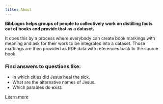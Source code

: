 ```yaml
---
title: About
---
```

__BibLogos helps groups of people to collectively work on distilling facts out of books and provide that as a dataset.__ 

It does this by a process where everybody can create book markings with meaning and ask for their work to be integrated into a dataset.
Those markings are then provided as RDF data with references back to the source book. 

### Find answers to questions like:
- In which cities did Jesus heal the sick.
- What are the alternative names of Jesus.
- Which parables do exist.

[Learn more](/learn)